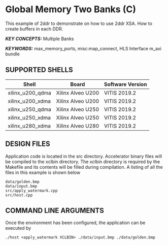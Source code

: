 Global Memory Two Banks (C)
======================

This example of 2ddr to demonstrate on how to use 2ddr XSA. How to create buffers in each DDR.

***KEY CONCEPTS:*** Multiple Banks

***KEYWORDS:*** max_memory_ports, misc:map_connect, HLS Interface m_axi bundle

## SUPPORTED SHELLS
Shell | Board             | Software Version
---------|-------------------|-----------------
xilinx_u200_qdma|Xilinx Alveo U200|VITIS 2019.2
xilinx_u200_xdma|Xilinx Alveo U200|VITIS 2019.2
xilinx_u250_qdma|Xilinx Alveo U250|VITIS 2019.2
xilinx_u250_xdma|Xilinx Alveo U250|VITIS 2019.2
xilinx_u280_xdma|Xilinx Alveo U280|VITIS 2019.2


##  DESIGN FILES
Application code is located in the src directory. Accelerator binary files will be compiled to the xclbin directory. The xclbin directory is required by the Makefile and its contents will be filled during compilation. A listing of all the files in this example is shown below

```
data/golden.bmp
data/input.bmp
src/apply_watermark.cpp
src/host.cpp
```

##  COMMAND LINE ARGUMENTS
Once the environment has been configured, the application can be executed by
```
./host <apply_watermark XCLBIN> ./data/input.bmp ./data/golden.bmp
```

